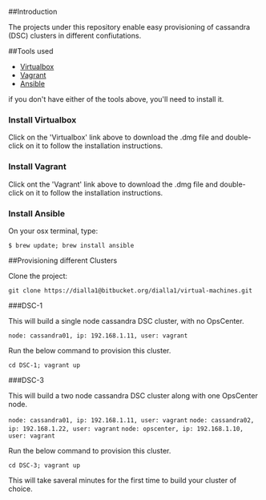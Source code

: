 ##Introduction

The projects under this repository enable easy provisioning of cassandra (DSC) clusters in different confiutations.

##Tools used

* [Virtualbox](https://www.virtualbox.org/wiki/Downloads)
* [Vagrant](https://www.vagrantup.com/downloads)
* [Ansible](http://docs.ansible.com/intro_installation.html)

if you don't have either of the tools above, you'll need to install it.

### Install Virtualbox
Click on the 'Virtualbox' link above to download the .dmg file and double-click on it to follow  the installation instructions.
### Install Vagrant
Click ont the 'Vagrant' link above to download the .dmg file and double-click on it to follow the installation instructions.
### Install Ansible
On your osx terminal, type:
 
```$ brew update; brew install ansible```

##Provisioning different Clusters

Clone the project:
 
```git clone https://dialla1@bitbucket.org/dialla1/virtual-machines.git```

###DSC-1

This will build a single node cassandra DSC cluster, with no OpsCenter.

```node: cassandra01, ip: 192.168.1.11, user: vagrant```

Run the below command to provision this cluster.

```cd DSC-1; vagrant up```

###DSC-3

This will build a two node cassandra DSC cluster along with one OpsCenter node.

```node: cassandra01, ip: 192.168.1.11, user: vagrant```
```node: cassandra02, ip: 192.168.1.22, user: vagrant```
```node: opscenter, ip: 192.168.1.10, user: vagrant```

Run the below command to provision this cluster.

```cd DSC-3; vagrant up```

This will take saveral minutes for the first time to build your cluster of choice.
